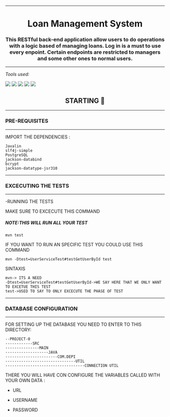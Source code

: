 *************************************************************************************************
<h1 align="center">  Loan Management System </h1>
<h3 align="center"> This RESTful back-end application  allow users to do operations with a logic based of managing loans.
Log in is a must to use every enpoint. Certain endpoints are restricted to managers and some other ones to normal users.</h3>

*************************************************************************************************
<em> Tools used:</em>
   <p align="left">
   <img src="https://img.shields.io/badge/MAVEN-23-green">
   <img src="https://img.shields.io/badge/JAVALIN-6.4.0-green">
   <img src="https://img.shields.io/badge/POSTGRE SQL-42.7.5-green">
   <img src="https://img.shields.io/badge/MOCKITO-4.0.0-green">
   <img src="https://img.shields.io/badge/JUNIT-4.13.2-green">
<h2 ALIGN="CENTER">STARTING 🚀</h2>

***********************************************************************************************

<h3>PRE-REQUISITES </h3>


------------------

IMPORT THE DEPENDENCIES :

    Javalin
    slf4j-simple
    PostgreSQL
    jackson-databind
    bcrypt
    jackson-datatype-jsr310

***********************************************************************************************

<h3>EXCECUTING THE TESTS </h3>


------------------

-RUNNING THE TESTS


MAKE SURE TO EXCECUTE THIS COMMAND <h5>NOTE:THIS WILL RUN ALL YOUR TEST</h2>

    mvn test

IF YOU WANT TO RUN AN SPECIFIC TEST YOU COULD USE THIS COMMAND

    mvn -Dtest=UserServiceTest#testGetUserById test

SINTAXIS

    mvn-> ITS A NEED 
    -Dtest=UserServiceTest#testGetUserById->WE SAY HERE THAT WE ONLY WANT TO EXCETUE THIS TEST
    test->USED TO SAY TO ONLY EXCECUTE THE PHASE OF TEST


***********************************************************************************************

<h3>DATABASE CONFIGURATION </h3>


------------------

FOR SETTING UP THE DATABASE YOU NEED TO ENTER TO THIS DIRECTORY:

    --PROJECT-0
    ------------SRC
    ---------------MAIN
    -------------------JAVA
    -----------------------COM.DEPI
    -------------------------------UTIL
    -----------------------------------CONNECTION UTIL
THERE YOU WILL HAVE CON CONFIGURE THE VARIABLES CALLED WITH YOUR OWN DATA :

 -   URL
 
 -   USERNAME
-   PASSWORD 
